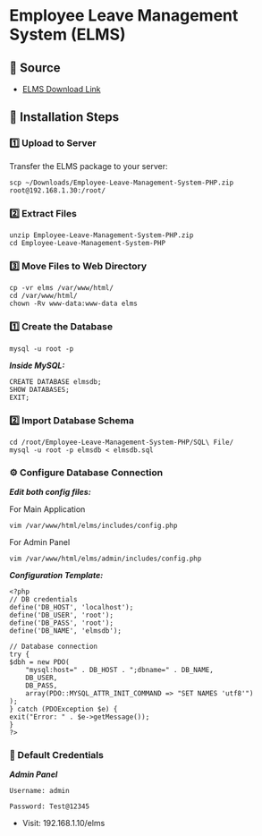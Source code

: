 # Employee Leave Management System (ELMS)

## 📂 Source
- [ELMS Download Link](#)

## 🚀 Installation Steps

### 1️⃣ Upload to Server
Transfer the ELMS package to your server:

    scp ~/Downloads/Employee-Leave-Management-System-PHP.zip root@192.168.1.30:/root/

### 2️⃣ Extract Files

    unzip Employee-Leave-Management-System-PHP.zip
    cd Employee-Leave-Management-System-PHP

### 3️⃣ Move Files to Web Directory

    cp -vr elms /var/www/html/
    cd /var/www/html/
    chown -Rv www-data:www-data elms

### 1️⃣ Create the Database

    mysql -u root -p

***Inside MySQL:***

    CREATE DATABASE elmsdb;
    SHOW DATABASES;
    EXIT;

### 2️⃣ Import Database Schema

    cd /root/Employee-Leave-Management-System-PHP/SQL\ File/
    mysql -u root -p elmsdb < elmsdb.sql

### ⚙️ Configure Database Connection

***Edit both config files:***

For Main Application

    vim /var/www/html/elms/includes/config.php

For Admin Panel

    vim /var/www/html/elms/admin/includes/config.php

***Configuration Template:***

    <?php
    // DB credentials
    define('DB_HOST', 'localhost');
    define('DB_USER', 'root');
    define('DB_PASS', 'root');
    define('DB_NAME', 'elmsdb');

    // Database connection
    try {
    $dbh = new PDO(
        "mysql:host=" . DB_HOST . ";dbname=" . DB_NAME,
        DB_USER,
        DB_PASS,
        array(PDO::MYSQL_ATTR_INIT_COMMAND => "SET NAMES 'utf8'")
    );
    } catch (PDOException $e) {
    exit("Error: " . $e->getMessage());
    }
    ?>

### 🔑 Default Credentials

***Admin Panel***

    Username: admin

    Password: Test@12345

- Visit: 192.168.1.10/elms
